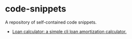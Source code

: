 # code-snippets

A repository of self-contained code snippets.

* [Loan calculator: a simple cli loan amortization calculator.](./loan_calculator.py)
